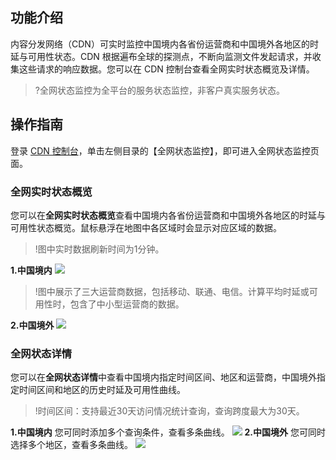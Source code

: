 

## 功能介绍
内容分发网络（CDN）可实时监控中国境内各省份运营商和中国境外各地区的时延与可用性状态。CDN 根据遍布全球的探测点，不断向监测文件发起请求，并收集这些请求的响应数据。您可以在 CDN 控制台查看全网实时状态概览及详情。
>?全网状态监控为全平台的服务状态监控，非客户真实服务状态。


## 操作指南
登录 [CDN 控制台](https://console.cloud.tencent.com/cdn)，单击左侧目录的【全网状态监控】，即可进入全网状态监控页面。

### 全网实时状态概览
您可以在**全网实时状态概览**查看中国境内各省份运营商和中国境外各地区的时延与可用性状态概览。鼠标悬浮在地图中各区域时会显示对应区域的数据。
>!图中实时数据刷新时间为1分钟。

**1.中国境内**
![](https://main.qcloudimg.com/raw/dc6dfeccb67e532e8fc51367ed58f3ca.png)
>!图中展示了三大运营商数据，包括移动、联通、电信。计算平均时延或可用性时，包含了中小型运营商的数据。

**2.中国境外**
![](https://main.qcloudimg.com/raw/7f8d7e05231921fddedec8600eb7361f.png)

### 全网状态详情
您可以在**全网状态详情**中查看中国境内指定时间区间、地区和运营商，中国境外指定时间区间和地区的历史时延及可用性曲线。
>!时间区间：支持最近30天访问情况统计查询，查询跨度最大为30天。

**1.中国境内**
您可同时添加多个查询条件，查看多条曲线。
![](https://main.qcloudimg.com/raw/43f5d81c68de46b6d0b2516f732d9357.png)
**2.中国境外**
您可同时选择多个地区，查看多条曲线。
![](https://main.qcloudimg.com/raw/7d33b90455c792120ad309b3de4bd9b1.png)

   

   

